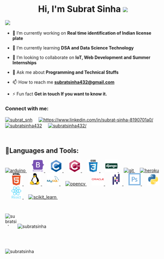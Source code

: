 

<!--
**subratsinha/subratsinha** is a ✨ _special_ ✨ repository because its `README.md` (this file) appears on your GitHub profile.

Here are some ideas to get you started:

- 🔭 I’m currently working on ...
- 🌱 I’m currently learning ...
- 👯 I’m looking to collaborate on ...
- 🤔 I’m looking for help with ...
- 💬 Ask me about ...
- 📫 How to reach me: ...
- 😄 Pronouns: ...
- ⚡ Fun fact: ...
-->


<h1 align="center">
  Hi, I'm Subrat Sinha
  <img src="https://media.giphy.com/media/hvRJCLFzcasrR4ia7z/giphy.gif" width="28">
</h1>

<!-- 
<h3 align="center">A Proactive learner, passionate about programming and technology</h3>
<p align="center"> -->

  <a href="https://github.com/DenverCoder1/readme-typing-svg"><img src="https://readme-typing-svg.herokuapp.com/?lines=A+Proactive+Learner;passionate+about+programming+and+technology;&font=Fira%20Code&center=true&width=440&height=45&color=406df7&vCenter=true&size=22"></a>
</p>

- 🔭 I’m currently working on **Real time identification of Indian license plate**

- 🌱 I’m currently learning **DSA and Data Science Technology**

- 👯 I’m looking to collaborate on **IoT, Web Development and Summer Internships**

- 💬 Ask me about **Programming and Technical Stuffs**

- 📫 How to reach me **subratsinha432@gmail.com**

- ⚡ Fun fact **Get in touch If you want to know it.**

<h3 align="left">Connect with me:</h3>
<p align="left">
  <a href="https://instagram.com/subrat_snh" target="blank"><img align="center" src="https://raw.githubusercontent.com/rahuldkjain/github-profile-readme-generator/master/src/images/icons/Social/instagram.svg" alt="subrat_snh" height="30" width="40" /></a>
   &nbsp;  &nbsp;
<a href="https://linkedin.com/in/https://www.linkedin.com/in/subrat-sinha-8190701a0/" target="blank"><img align="center" src="https://raw.githubusercontent.com/rahuldkjain/github-profile-readme-generator/master/src/images/icons/Social/linked-in-alt.svg" alt="https://www.linkedin.com/in/subrat-sinha-8190701a0/" height="30" width="40" /></a>
   &nbsp;  &nbsp;
  <a href="https://www.hackerrank.com/subratsinha432" target="blank"><img align="center" src="https://raw.githubusercontent.com/rahuldkjain/github-profile-readme-generator/master/src/images/icons/Social/hackerrank.svg" alt="subratsinha432" height="30" width="40" /></a>
   &nbsp;  &nbsp;
  <a href="https://www.leetcode.com/subratsinha432/" target="blank"><img align="center" src="https://raw.githubusercontent.com/rahuldkjain/github-profile-readme-generator/master/src/images/icons/Social/leet-code.svg" alt="subratsinha432/" height="30" width="40" /></a>
   &nbsp;  &nbsp;
  
</p>
&nbsp;


  ##  🚀Languages and Tools:
  
<p align="left"> 
  <a href="https://www.arduino.cc/" target="_blank" rel="noreferrer"> 
    <img src="https://cdn.worldvectorlogo.com/logos/arduino-1.svg" alt="arduino" width="40" height="40"/> </a>
   &nbsp;  &nbsp;

   <a href="https://getbootstrap.com" target="_blank" rel="noreferrer">
  <img src="https://raw.githubusercontent.com/devicons/devicon/master/icons/bootstrap/bootstrap-plain-wordmark.svg" alt="bootstrap" width="40" height="40"/> </a>
     &nbsp;  &nbsp;
  
  <a href="https://www.cprogramming.com/" target="_blank" rel="noreferrer">
    <img src="https://raw.githubusercontent.com/devicons/devicon/master/icons/c/c-original.svg" alt="c" width="40" height="40"/> </a> 
     &nbsp;  &nbsp;
  
  <a href="https://www.w3schools.com/cpp/" target="_blank" rel="noreferrer">
    <img src="https://raw.githubusercontent.com/devicons/devicon/master/icons/cplusplus/cplusplus-original.svg" alt="cplusplus" width="40" height="40"/> </a> 
     &nbsp;  &nbsp;
  
  <a href="https://www.w3schools.com/css/" target="_blank" rel="noreferrer">
    <img src="https://raw.githubusercontent.com/devicons/devicon/master/icons/css3/css3-original-wordmark.svg" alt="css3" width="40" height="40"/> </a>
     &nbsp;  &nbsp;
  
  <a href="https://www.djangoproject.com/" target="_blank" rel="noreferrer">
    <img src="https://raw.githubusercontent.com/devicons/devicon/master/icons/django/django-original.svg" alt="django" width="40" height="40"/> </a>
     &nbsp;  &nbsp;
  
  <a href="https://git-scm.com/" target="_blank" rel="noreferrer"> 
    <img src="https://www.vectorlogo.zone/logos/git-scm/git-scm-icon.svg" alt="git" width="40" height="40"/> </a>
     &nbsp;  &nbsp;
  
  <a href="https://heroku.com" target="_blank" rel="noreferrer"> 
    <img src="https://www.vectorlogo.zone/logos/heroku/heroku-icon.svg" alt="heroku" width="40" height="40"/> </a>
     &nbsp;  &nbsp;
  
  <a href="https://www.w3.org/html/" target="_blank" rel="noreferrer">
    <img src="https://raw.githubusercontent.com/devicons/devicon/master/icons/html5/html5-original-wordmark.svg" alt="html5" width="40" height="40"/> </a>
     &nbsp;  &nbsp;
  
  <a href="https://www.linux.org/" target="_blank" rel="noreferrer">
    <img src="https://raw.githubusercontent.com/devicons/devicon/master/icons/linux/linux-original.svg" alt="linux" width="40" height="40"/> </a>
     &nbsp;  &nbsp;
  
  <a href="https://www.mysql.com/" target="_blank" rel="noreferrer"> 
    <img src="https://raw.githubusercontent.com/devicons/devicon/master/icons/mysql/mysql-original-wordmark.svg" alt="mysql" width="40" height="40"/> </a>
     &nbsp;  &nbsp;
  
  <a href="https://opencv.org/" target="_blank" rel="noreferrer"> 
    <img src="https://www.vectorlogo.zone/logos/opencv/opencv-icon.svg" alt="opencv" width="40" height="40"/> 
  </a>
     &nbsp;  &nbsp;
  
  <a href="https://www.oracle.com/" target="_blank" rel="noreferrer">
    <img src="https://raw.githubusercontent.com/devicons/devicon/master/icons/oracle/oracle-original.svg" alt="oracle" width="40" height="40"/>
  </a> 
     &nbsp;  &nbsp;
  
  <a href="https://pandas.pydata.org/" target="_blank" rel="noreferrer">
<img src="https://raw.githubusercontent.com/devicons/devicon/2ae2a900d2f041da66e950e4d48052658d850630/icons/pandas/pandas-original.svg" alt="pandas" width="40" height="40"/>
  </a>
     &nbsp;  &nbsp;
  
  <a href="https://www.photoshop.com/en" target="_blank" rel="noreferrer">
    <img src="https://raw.githubusercontent.com/devicons/devicon/master/icons/photoshop/photoshop-line.svg" alt="photoshop" width="40" height="40"/>
  </a>
     &nbsp;  &nbsp;
  
  <a href="https://www.python.org" target="_blank" rel="noreferrer"> 
    <img src="https://raw.githubusercontent.com/devicons/devicon/master/icons/python/python-original.svg" alt="python" width="40" height="40"/>
  </a>
     &nbsp;  &nbsp;
  
  <a href="https://reactjs.org/" target="_blank" rel="noreferrer">
    <img src="https://raw.githubusercontent.com/devicons/devicon/master/icons/react/react-original-wordmark.svg" alt="react" width="40" height="40"/>
  </a> 
     &nbsp;  &nbsp;
  
  <a href="https://scikit-learn.org/" target="_blank" rel="noreferrer">
    <img src="https://upload.wikimedia.org/wikipedia/commons/0/05/Scikit_learn_logo_small.svg" alt="scikit_learn" width="40" height="40"/> 
  </a>
     &nbsp;  &nbsp;
</p>
   &nbsp;  &nbsp;
   
   
   

<p><img align="left" src="https://github-readme-stats.vercel.app/api/top-langs?username=subratsinha&show_icons=true&locale=en&layout=compact" alt="subratsinha" width="40" height="40" /></p>&nbsp;  &nbsp;

<p><img align="center" src="https://github-readme-stats.vercel.app/api?username=subratsinha&show_icons=true&locale=en" alt="subratsinha"  width="40" height="40" /></p>

<br><br>
<p><img align="center" src="https://github-readme-streak-stats.herokuapp.com/?user=subratsinha&" alt="subratsinha" /></p>

